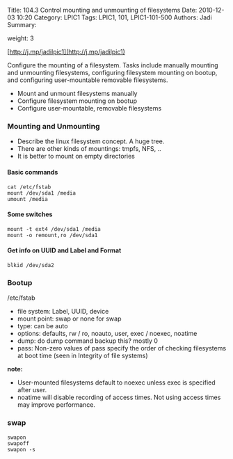 Title: 104.3 Control mounting and unmounting of filesystems
Date: 2010-12-03 10:20
Category: LPIC1
Tags: LPIC1, 101, LPIC1-101-500
Authors: Jadi
Summary: 

weight: 3

[http://j.mp/jadilpic1](http://j.mp/jadilpic1)

Configure the mounting of a filesystem. Tasks include manually mounting and unmounting filesystems, configuring filesystem mounting on bootup, and configuring user-mountable removable filesystems.

* Mount and unmount filesystems manually
* Configure filesystem mounting on bootup
* Configure user-mountable, removable filesystems

### Mounting and Unmounting

* Describe the linux filesystem concept. A huge tree.
* There are other kinds of mountings: tmpfs, NFS, ..
* It is better to mount on empty directories

#### Basic commands

```text
cat /etc/fstab
mount /dev/sda1 /media
umount /media
```

#### Some switches

```text
mount -t ext4 /dev/sda1 /media
mount -o remount,ro /dev/sda1
```

#### Get info on UUID and Label and Format

```text
blkid /dev/sda2
```

### Bootup

/etc/fstab

* file system: Label, UUID, device
* mount point: swap or none for swap
* type: can be auto
* options:  defaults, rw / ro, noauto, user, exec / noexec, noatime
* dump: do dump command backup this? mostly 0
* pass: Non-zero values of pass specify the order of checking filesystems at boot time \(seen in Integrity of file systems\)

**note:**

* User-mounted filesystems default to noexec unless exec is specified after user.
* noatime will disable recording of access times. Not using access times may improve performance.

### swap

```text
swapon
swapoff
swapon -s
```

